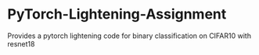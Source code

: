 # PyTorch-Lightening-Assignment

Provides a pytorch lightening code for binary classification on CIFAR10 with resnet18 
